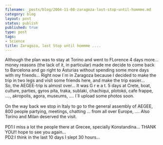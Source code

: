 ```yaml
--- 
filename: _posts/blog/2004-11-08-zaragoza-last-stop-until-hommme.md
category: blog
layout: post
status: publish
published: true
type: post
tags: 
- Science
title: Zaragoza, last Stop until hommme ....
---
```

Although the plan was to stay at Torino and went to FLorence 4 days more... money reasons (the lack of it, in particular) made me decide to come back to Barcelona and go right to Asturias without spending some more days with my friends... Right now I´m in Zaragoza because I decided to make the trip in two legs and visit some friends here, and make the trip easier...
<br />So, the AEGEE-trip is almost over... It was G r e a t. 5 days at Crete, boat, culture, parties, gyros pita, traka, sublaki, chachiqui, plotokó, cafe frappe, ...., akropolis, agora, museums, .... I´ll upload some photos soon.
<br />
<br />On the way back we stop in Italy to go to the general assembly of AEGEE, 800 people partying, meetings, chatting ... from all over Europe, .... Also Torino and Milan deserved the visit.
<br />
<br />PD1:I miss a lot the people there at Grecee, specially Konstandina... THANK YOU!! hope to see you again...
<br />PD2:I think in the last 10 days I slept 30 hours...
<br />
<br />
